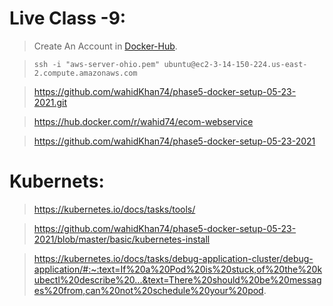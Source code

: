 # Live Class -9: 

> Create An Account in [Docker-Hub](https://hub.docker.com/signup).

>```ssh -i "aws-server-ohio.pem" ubuntu@ec2-3-14-150-224.us-east-2.compute.amazonaws.com```


> https://github.com/wahidKhan74/phase5-docker-setup-05-23-2021.git

> https://hub.docker.com/r/wahid74/ecom-webservice

> https://github.com/wahidKhan74/phase5-docker-setup-05-23-2021


# Kubernets:

> https://kubernetes.io/docs/tasks/tools/

>https://github.com/wahidKhan74/phase5-docker-setup-05-23-2021/blob/master/basic/kubernetes-install


> https://kubernetes.io/docs/tasks/debug-application-cluster/debug-application/#:~:text=If%20a%20Pod%20is%20stuck,of%20the%20kubectl%20describe%20...&text=There%20should%20be%20messages%20from,can%20not%20schedule%20your%20pod.